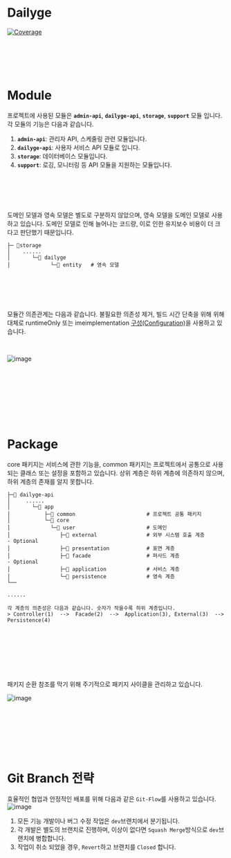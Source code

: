 # Dailyge

[![Coverage](https://sonarcloud.io/api/project_badges/measure?project=dailyge_dailyge-server&metric=coverage)](https://sonarcloud.io/summary/new_code?id=dailyge_dailyge-server)

<br/><br/><br/><br/>

# Module

프로젝트에 사용된 모듈은 **`admin-api`**, **`dailyge-api`**, **`storage`**, **`support`** 모듈 입니다. 각 모듈의 기능은 다음과 같습니다.

1. **`admin-api`**: 관리자 API, 스케줄링 관련 모듈입니다.
2. **`dailyge-api`**: 사용자 서비스 API 모듈로 입니다.
3. **`storage`**: 데이터베이스 모듈입니다.
4. **`support`**: 로깅, 모니터링 등 API 모듈을 지원하는 모듈입니다.

<br/><br/><br/><br/>

도메인 모델과 영속 모델은 별도로 구분하지 않았으며, 영속 모델을 도메인 모델로 사용하고 있습니다. 도메인 모델로 인해 늘어나는 코드량, 이로 인한 유지보수 비용이 더 크다고 판단했기 때문입니다.

```shell
├─ 📁storage
│    ......
│       └─📁 dailyge
│             └─📁 entity   # 영속 모델
```

<br/><br/><br/><br/>

모듈간 의존관계는 다음과 같습니다. 불필요한 의존성 제거, 빌드 시간 단축을 위해 위해 대체로 runtimeOnly 또는 imeimplementation [구성(Configuration)](https://docs.gradle.org/current/userguide/declaring_dependencies.html)을 사용하고 있습니다.

<br/>

![image](https://img1.daumcdn.net/thumb/R1280x0/?scode=mtistory2&fname=https%3A%2F%2Fblog.kakaocdn.net%2Fdn%2FcHD02o%2FbtsH8G6bEze%2FgkOXvPS5h9ZNeIdKRDl9VK%2Fimg.png)

<br/><br/><br/><br/><br/><br/><br/>

# Package

core 패키지는 서비스에 관한 기능을, common 패키지는 프로젝트에서 공통으로 사용되는 클래스 또는 설정을 포함하고 있습니다. 상위 계층은 하위 계층에 의존하지 않으며, 하위 계층의 존재를 알지 못합니다.

```shell
├─📁 dailyge-api
│     ......
│       └─📁 app
│           ├─📁 common                       # 프로젝트 공통 패키지
│           └─📁 core       
│             └─📁 user                       # 도메인
│                ├─📁 external                # 외부 시스템 호출 계층         - Optional
│                ├─📁 presentation            # 표면 계층  
│                ├─📁 facade                  # 퍼사드 계층                 - Optional
│                ├─📁 application             # 서비스 계층
│                └─📁 persistence             # 영속 계층
└── 

......

```

```text
각 계층의 의존성은 다음과 같습니다. 숫자가 작을수록 하위 계층입니다.
> Controller(1)  -->  Facade(2)  -->  Application(3), External(3)  -->  Persistence(4)
```

<br/><br/><br/><br/><br/><br/>

패키지 순환 참조를 막기 위해 주기적으로 패키지 사이클을 관리하고 있습니다.

![image]()

<br/><br/><br/><br/><br/><br/>

# Git Branch 전략
효율적인 협업과 안정적인 배포를 위해 다음과 같은 `Git-Flow`를 사용하고 있습니다.
![image](https://github.com/user-attachments/assets/ec93846d-e3c2-43d4-bd11-e5af98af2817)
1. 모든 기능 개발이나 버그 수정 작업은 `dev`브랜치에서 분기됩니다.
2. 각 개발은 별도의 브랜치로 진행하며, 이상이 없다면 `Squash Merge`방식으로 `dev`브랜치에 병합합니다.
3. 작업이 취소 되었을 경우, `Revert`하고 브랜치를 `Closed` 합니다.
